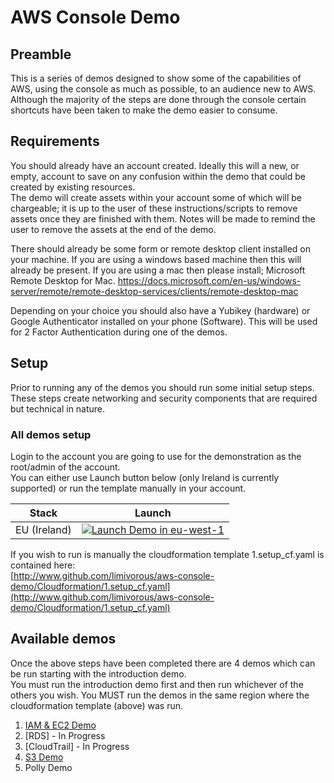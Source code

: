 # AWS Console Demo
## Preamble
This is a series of demos designed to show some of the capabilities of AWS, using the console as much as possible, to an audience new to AWS.  
Although the majority of the steps are done through the console certain shortcuts have been taken to make the demo easier to consume.


## Requirements
You should already have an account created. Ideally this will a new, or empty, account to save on any confusion within the demo that could be created by existing resources.  
The demo will create assets within your account some of which will be chargeable; it is up to the user of these instructions/scripts to remove assets once they are finished with them. Notes will be made to remind the user to remove the assets at the end of the demo.

There should already be some form or remote desktop client installed on your machine. If you are using a windows based machine then this will already be present. If you are using a mac then please install; 
Microsoft Remote Desktop for Mac.
https://docs.microsoft.com/en-us/windows-server/remote/remote-desktop-services/clients/remote-desktop-mac

Depending on your choice you should also have a Yubikey (hardware) or Google Authenticator installed on your phone (Software). This will be used for 2 Factor Authentication during one of the demos.


## Setup
Prior to running any of the demos you should run some initial setup steps. These steps create networking and security components that are required but technical in nature.

### All demos setup
Login to the account you are going to use for the demonstration as the root/admin of the account.  
You can either use Launch button below (only Ireland is currently supported) or run the template manually in your account.  

Stack| Launch
------|-----
EU (Ireland) | [![Launch Demo in eu-west-1](http://docs.aws.amazon.com/AWSCloudFormation/latest/UserGuide/images/cloudformation-launch-stack-button.png)](https://console.aws.amazon.com/cloudformation/home?region=eu-west-1#/stacks/new?stackName=ConsoleDemo&templateURL=https://s3-eu-west-1.amazonaws.com/github-limivorous/aws-console-demo/1.setup_cf.yaml)


If you wish to run is manually the cloudformation template 1.setup_cf.yaml is contained here:  
[http://www.github.com/limivorous/aws-console-demo/Cloudformation/1.setup_cf.yaml](http://www.github.com/limivorous/aws-console-demo/Cloudformation/1.setup_cf.yaml)

## Available demos
Once the above steps have been completed there are 4 demos which can be run starting with the introduction demo.  
You must run the introduction demo first and then run whichever of the others you wish. You MUST run the demos in the same region where the cloudformation template (above) was run.
1. [IAM & EC2 Demo](Documentation/1.IAMEC2.Demo.md)
2. [RDS] - In Progress
3. [CloudTrail] - In Progress
4. [S3 Demo](Documentation/4.S3.Demo.md)
5. Polly Demo 
